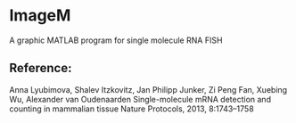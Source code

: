 # ImageM
A graphic MATLAB program for single molecule RNA FISH

## Reference:

Anna Lyubimova, Shalev Itzkovitz, Jan Philipp Junker, Zi Peng Fan, Xuebing Wu, Alexander van Oudenaarden
Single-molecule mRNA detection and counting in mammalian tissue
Nature Protocols, 2013, 8:1743–1758
